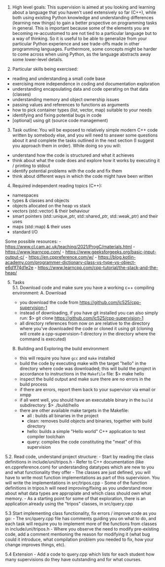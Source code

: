 1. High level goals:
 This supervision is aimed at you looking and learning about a language that you
 haven't used extensively so far (C++), while both using existing Python
 knowledge and understanding differences (learning new things) to gain a better
 prspective on programming tasks in general. This is important because some of
 the elements you are becoming re-accustomed to are not tied to a particular
 language but to a way of thinking. So it is useful to be able to generalize
 from your particular Python experience and see trade-offs made in other
 programming languages. Furthermore, some concepts might be harder to come
 across when using Python, as the language abstracts away some lower-level
 details.

2. Particular skills being exercised:
 - reading and understanding a small code base
 - exercising more independence in coding and documentation exploration
 - understanding encapsulating data and code operating on that data (classes)
 - understanding memory and object ownership issues
 - passing values and references to functions as arguments
 - how to pick container types (list, vector, map) suitable to your needs
 - identifying and fixing potential bugs in code
 - [optional] using git (source code management)

3. Task outline:
 You will be exposed to relatively simple modern C++ code written by somebody
 else, and you will need to answer some questions about it and complete the
 tasks outlined in the next section (I suggest you approach them in order).
 While doing so you will:
 - understand how the code is structured and what it achieves
 - think about what the code does and explore how it works by executing it
   / printing to stdout
 - identify potential problems with the code and fix them
 - think about different ways in which the code might have been written
   
4. Required independent reading topics (C++):
  - namespaces
  - types & classes and objects
  - objects allocated on the heap vs stack
  - vectors (std::vector) & their behaviour
  - smart pointers (std::unique_ptr, std::shared_ptr, std::weak_ptr) and their uses
  - maps (std::map) & their uses
  - standard I/O

  Some possible resources:
    - https://www.cl.cam.ac.uk/teaching/2021/ProgC/materials.html
    - https://www.learncpp.com/
    - https://www.geeksforgeeks.org/basic-input-output-c/
    - https://en.cppreference.com/w/
    - https://blog.kotlin-academy.com/programmer-dictionary-class-vs-type-vs-object-e6d1f74d1e2e
    - https://www.learncpp.com/cpp-tutorial/the-stack-and-the-heap/

5. Tasks      
5.1. Download code and make sure you have a working c++ compiling environment:
     A. Download
     - you download the code from https://github.com/lc525/cpp-supervision-1
     - instead of downloading, if you have git installed you can also simply
       run: $> git clone https://github.com/lc525/cpp-supervision-1
     - all directory references from now on are relative to the directory where
       you've downloaded the code or cloned it using git (cloning will create
       a cpp-supervision-1 directory in the directory where the command is
       executed)

     B. Building and Exploring the build environment
     - this will require you have `gcc` and `make` installed
     - build the code by executing make with the target "hello" in the directory
       where code was downloaded; this will build the project in accordance to
       instructions in the `Makefile` file: 
          $> make hello
     - inspect the build output and make sure there are no errors in the build
       process
     - if there are errors, report them back to your supervisor via email or
       xmpp
     - if all went well, you should have an executable binary in the `build`
       subdirectory:
          $> ./build/hello
     - there are other available make targets in the Makefile:
          - all : builds all binaries in the project
          - clean: removes build objects and binaries, together with build
            directory
          - hello: builds a simple "Hello world" C++ application to test
            compiler toolchain
          - query: compiles the code constituting the "meat" of this supervision

5.2. Read code, understand project structure:
    - Start by reading the class definitions in include/uni/tripos.h
    - Refer to C++ documentation (like en.cppreference.com) for understanding
      datatypes which are new to you and what functionality they offer
    - The classes are just defined, you will have to write most function
      implementations as part of this supervision. You will write the
      implementations in src/tripos.cpp
    - Some of the function definitions in tripos.h will need improving/fixing as
      you understand more about what data types are appropiate and which class
      should own what memory.
    - As a starting point for some of that exploration, there is an application
      already using the "tripos" classes, in src/query.cpp

5.3 Start implementing class functionality, fix errors / improve code as you go:
    - The src/query.cpp file has comments guiding you on what to do, and each
      task will require you to implement more of the functions from classes
      in include/uni/tripos.h
    - Where you observe the need to modify pre-existing code, add a comment
      mentioning the reason for modifying it (what bug could it introduce, what
      compilation problem you needed to fix, how your change improves things,
      etc).

5.4 Extension
    - Add a code to query.cpp which lists for each student how many supervisions
    do they have outstanding and for what courses.
